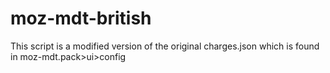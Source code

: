 # moz-mdt-british
This script is a modified version of the original charges.json which is found in moz-mdt.pack>ui>config
